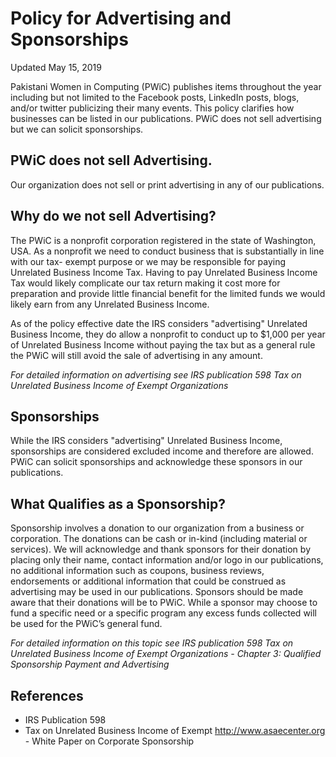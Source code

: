 # Policy for Advertising and Sponsorships
Updated May 15, 2019

Pakistani Women in Computing (PWiC) publishes items throughout the year including but not limited to the Facebook posts, LinkedIn posts, blogs, and/or twitter publicizing their many events. This policy clarifies how businesses can be listed in our publications. PWiC does not sell advertising but we can solicit sponsorships.

## PWiC does not sell Advertising.
Our organization does not sell or print advertising in any of our publications.

## Why do we not sell Advertising?
The PWiC is a nonprofit corporation registered in the state of Washington, USA. As a nonprofit we need to conduct business that is substantially in line with our tax- exempt purpose or we may be responsible for paying Unrelated Business Income Tax. Having to pay Unrelated Business Income Tax would likely complicate our tax return making it cost more for preparation and provide little financial benefit for the limited funds we would likely earn from any Unrelated Business Income.

As of the policy effective date the IRS considers "advertising" Unrelated Business Income, they do allow a nonprofit to conduct up to $1,000 per year of Unrelated Business Income without paying the tax but as a general rule the PWiC will still avoid the sale of advertising in any amount.

*For detailed information on advertising see IRS publication 598 Tax on Unrelated Business Income of Exempt Organizations*

## Sponsorships
While the IRS considers "advertising" Unrelated Business Income, sponsorships are considered excluded income and therefore are allowed. PWiC can solicit sponsorships and acknowledge these sponsors in our publications.

## What Qualifies as a Sponsorship?
Sponsorship involves a donation to our organization from a business or corporation. The donations can be cash or in-kind (including material or services). We will acknowledge and thank sponsors for their donation by placing only their name, contact information and/or logo in our publications, no additional information such as coupons, business reviews, endorsements or additional information that could be construed as advertising may be used in our publications. Sponsors should be made aware that their donations will be to PWiC. While a sponsor may choose to fund a specific need or a specific program any excess funds collected will be used for the PWiC’s general fund.

*For detailed information on this topic see IRS publication 598 Tax on Unrelated Business Income of Exempt Organizations - Chapter 3: Qualified Sponsorship Payment and Advertising*

## References
- IRS Publication 598
- Tax on Unrelated Business Income of Exempt http://www.asaecenter.org - White Paper on Corporate Sponsorship 
